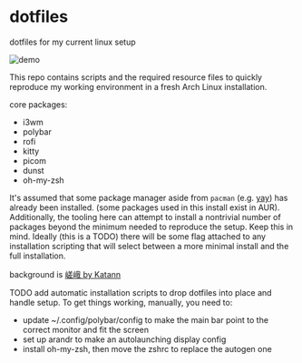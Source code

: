 # dotfiles

dotfiles for my current linux setup

![demo](scrot.png)

This repo contains scripts and the required resource files to quickly reproduce my working environment in a fresh Arch Linux installation.

core packages:
- i3wm
- polybar
- rofi
- kitty
- picom
- dunst
- oh-my-zsh

It's assumed that some package manager aside from `pacman` (e.g. [yay](https://github.com/Jguer/yay)) has already been installed.
(some packages used in this install exist in AUR).
Additionally, the tooling here can attempt to install a nontrivial number of packages beyond the minimum needed to reproduce the setup.
Keep this in mind. Ideally (this is a TODO) there will be some flag attached to any installation scripting that will select between a more minimal install and the full installation.

background is [嵯峨 by Katann](https://www.pixiv.net/en/artworks/88127737)

TODO add automatic installation scripts to drop dotfiles into place and handle setup.
To get things working, manually, you need to:
- update ~/.config/polybar/config to make the main bar point to the correct monitor and fit the screen
- set up arandr to make an autolaunching display config
- install oh-my-zsh, then move the zshrc to replace the autogen one

